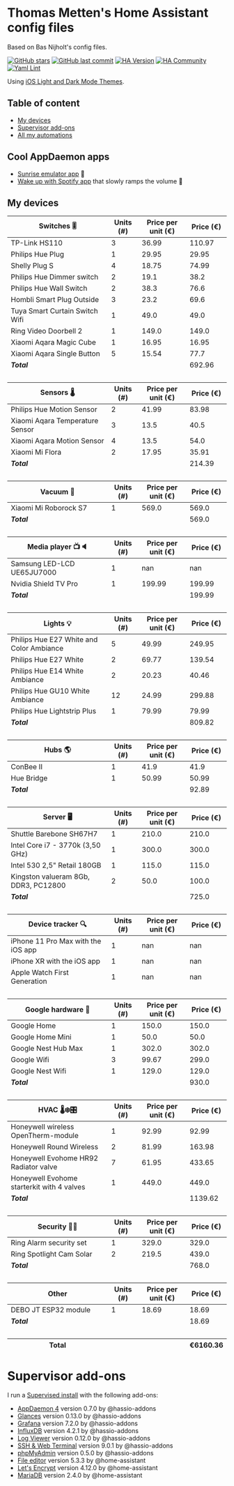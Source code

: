 # Thomas Metten's Home Assistant config files
Based on Bas Nijholt's config files.

[![GitHub stars](https://img.shields.io/github/stars/tmttn/home-assistant-config.svg?style=plasticr)](https://github.com/tmttn/home-assistant-config/stargazers)
[![GitHub last commit](https://img.shields.io/github/last-commit/tmttn/home-assistant-config.svg?style=plasticr)](https://github.com/tmttn/home-assistant-config/commits/master)
[![HA Version](https://img.shields.io/badge/Running%20Home%20Assistant-2024.3.0%20-darkblue)](https://github.com/home-assistant/core/releases/tag/2024.3.0)
[![HA Community](https://img.shields.io/badge/HA%20community-forum-orange)](https://community.home-assistant.io/u/tmttn/summary)
[![Yaml Lint](https://github.com/tmttn/home-assistant-config/actions/workflows/yamllint.yml/badge.svg)](https://github.com/tmttn/home-assistant-config/actions/workflows/yamllint.yml)

Using [iOS Light and Dark Mode Themes](https://github.com/basnijholt/lovelace-ios-themes).

## Table of content

- [My devices](#my-devices)
- [Supervisor add-ons](#supervisor-add-ons)
- [All my automations](#automations---table-of-content)

## Cool AppDaemon apps

- [Sunrise emulator app](appdaemon/apps/wake_up_light.py) 🌅
- [Wake up with Spotify app](appdaemon/apps/wake_up_with_spotify.py) that slowly ramps the volume 📢

## My devices

<!-- start-table -->

<table>
    <thead>
        <tr>
            <th>Switches 🎚</th>
            <th>Units (#)</th>
            <th>Price per unit (€)</th>
            <th>Price (€)</th>
        </tr>
    </thead>
    <tbody>
        <tr>
            <td>TP-Link HS110</td>
            <td>3</td>
            <td>36.99</td>
            <td>110.97</td>
        </tr>
        <tr>
            <td>Philips Hue Plug</td>
            <td>1</td>
            <td>29.95</td>
            <td>29.95</td>
        </tr>
        <tr>
            <td>Shelly Plug S</td>
            <td>4</td>
            <td>18.75</td>
            <td>74.99</td>
        </tr>
        <tr>
            <td>Philips Hue Dimmer switch</td>
            <td>2</td>
            <td>19.1</td>
            <td>38.2</td>
        </tr>
        <tr>
            <td>Philips Hue Wall Switch</td>
            <td>2</td>
            <td>38.3</td>
            <td>76.6</td>
        </tr>
        <tr>
            <td>Hombli Smart Plug Outside</td>
            <td>3</td>
            <td>23.2</td>
            <td>69.6</td>
        </tr>
        <tr>
            <td>Tuya Smart Curtain Switch Wifi</td>
            <td>1</td>
            <td>49.0</td>
            <td>49.0</td>
        </tr>
        <tr>
            <td>Ring Video Doorbell 2</td>
            <td>1</td>
            <td>149.0</td>
            <td>149.0</td>
        </tr>
        <tr>
            <td>Xiaomi Aqara Magic Cube</td>
            <td>1</td>
            <td>16.95</td>
            <td>16.95</td>
        </tr>
        <tr>
            <td>Xiaomi Aqara Single Button</td>
            <td>5</td>
            <td>15.54</td>
            <td>77.7</td>
        </tr>
        <tr>
            <td><i><b>Total</b></i></td>
            <td>&nbsp;</td>
            <td>&nbsp;</td>
            <td>692.96</td>
        </tr>
        <tr>
            <td>&nbsp;</td>
            <td>&nbsp;</td>
            <td>&nbsp;</td>
            <td>&nbsp;</td>
        </tr>
    </tbody>
    <thead>
        <tr>
            <th>Sensors 🌡</th>
            <th>Units (#)</th>
            <th>Price per unit (€)</th>
            <th>Price (€)</th>
        </tr>
    </thead>
    <tbody>
        <tr>
            <td>Philips Hue Motion Sensor</td>
            <td>2</td>
            <td>41.99</td>
            <td>83.98</td>
        </tr>
        <tr>
            <td>Xiaomi Aqara Temperature Sensor</td>
            <td>3</td>
            <td>13.5</td>
            <td>40.5</td>
        </tr>
        <tr>
            <td>Xiaomi Aqara Motion Sensor</td>
            <td>4</td>
            <td>13.5</td>
            <td>54.0</td>
        </tr>
        <tr>
            <td>Xiaomi Mi Flora</td>
            <td>2</td>
            <td>17.95</td>
            <td>35.91</td>
        </tr>
        <tr>
            <td><i><b>Total</b></i></td>
            <td>&nbsp;</td>
            <td>&nbsp;</td>
            <td>214.39</td>
        </tr>
        <tr>
            <td>&nbsp;</td>
            <td>&nbsp;</td>
            <td>&nbsp;</td>
            <td>&nbsp;</td>
        </tr>
    </tbody>
    <thead>
        <tr>
            <th>Vacuum 🧹</th>
            <th>Units (#)</th>
            <th>Price per unit (€)</th>
            <th>Price (€)</th>
        </tr>
    </thead>
    <tbody>
        <tr>
            <td>Xiaomi Mi Roborock S7</td>
            <td>1</td>
            <td>569.0</td>
            <td>569.0</td>
        </tr>
        <tr>
            <td><i><b>Total</b></i></td>
            <td>&nbsp;</td>
            <td>&nbsp;</td>
            <td>569.0</td>
        </tr>
        <tr>
            <td>&nbsp;</td>
            <td>&nbsp;</td>
            <td>&nbsp;</td>
            <td>&nbsp;</td>
        </tr>
    </tbody>
    <thead>
        <tr>
            <th>Media player 📺🔈</th>
            <th>Units (#)</th>
            <th>Price per unit (€)</th>
            <th>Price (€)</th>
        </tr>
    </thead>
    <tbody>
        <tr>
            <td>Samsung LED-LCD UE65JU7000</td>
            <td>1</td>
            <td>nan</td>
            <td>nan</td>
        </tr>
        <tr>
            <td>Nvidia Shield TV Pro</td>
            <td>1</td>
            <td>199.99</td>
            <td>199.99</td>
        </tr>
        <tr>
            <td><i><b>Total</b></i></td>
            <td>&nbsp;</td>
            <td>&nbsp;</td>
            <td>199.99</td>
        </tr>
        <tr>
            <td>&nbsp;</td>
            <td>&nbsp;</td>
            <td>&nbsp;</td>
            <td>&nbsp;</td>
        </tr>
    </tbody>
    <thead>
        <tr>
            <th>Lights 💡</th>
            <th>Units (#)</th>
            <th>Price per unit (€)</th>
            <th>Price (€)</th>
        </tr>
    </thead>
    <tbody>
        <tr>
            <td>Philips Hue E27 White and Color Ambiance</td>
            <td>5</td>
            <td>49.99</td>
            <td>249.95</td>
        </tr>
        <tr>
            <td>Philips Hue E27 White</td>
            <td>2</td>
            <td>69.77</td>
            <td>139.54</td>
        </tr>
        <tr>
            <td>Philips Hue E14 White Ambiance</td>
            <td>2</td>
            <td>20.23</td>
            <td>40.46</td>
        </tr>
        <tr>
            <td>Philips Hue GU10 White Ambiance</td>
            <td>12</td>
            <td>24.99</td>
            <td>299.88</td>
        </tr>
        <tr>
            <td>Philips Hue Lightstrip Plus</td>
            <td>1</td>
            <td>79.99</td>
            <td>79.99</td>
        </tr>
        <tr>
            <td><i><b>Total</b></i></td>
            <td>&nbsp;</td>
            <td>&nbsp;</td>
            <td>809.82</td>
        </tr>
        <tr>
            <td>&nbsp;</td>
            <td>&nbsp;</td>
            <td>&nbsp;</td>
            <td>&nbsp;</td>
        </tr>
    </tbody>
    <thead>
        <tr>
            <th>Hubs 🌎</th>
            <th>Units (#)</th>
            <th>Price per unit (€)</th>
            <th>Price (€)</th>
        </tr>
    </thead>
    <tbody>
        <tr>
            <td>ConBee II</td>
            <td>1</td>
            <td>41.9</td>
            <td>41.9</td>
        </tr>
        <tr>
            <td>Hue Bridge</td>
            <td>1</td>
            <td>50.99</td>
            <td>50.99</td>
        </tr>
        <tr>
            <td><i><b>Total</b></i></td>
            <td>&nbsp;</td>
            <td>&nbsp;</td>
            <td>92.89</td>
        </tr>
        <tr>
            <td>&nbsp;</td>
            <td>&nbsp;</td>
            <td>&nbsp;</td>
            <td>&nbsp;</td>
        </tr>
    </tbody>
    <thead>
        <tr>
            <th>Server 🖥</th>
            <th>Units (#)</th>
            <th>Price per unit (€)</th>
            <th>Price (€)</th>
        </tr>
    </thead>
    <tbody>
        <tr>
            <td>Shuttle Barebone SH67H7</td>
            <td>1</td>
            <td>210.0</td>
            <td>210.0</td>
        </tr>
        <tr>
            <td>Intel Core i7 - 3770k (3,50 GHz)</td>
            <td>1</td>
            <td>300.0</td>
            <td>300.0</td>
        </tr>
        <tr>
            <td>Intel 530 2,5" Retail 180GB</td>
            <td>1</td>
            <td>115.0</td>
            <td>115.0</td>
        </tr>
        <tr>
            <td>Kingston valueram 8Gb, DDR3, PC12800</td>
            <td>2</td>
            <td>50.0</td>
            <td>100.0</td>
        </tr>
        <tr>
            <td><i><b>Total</b></i></td>
            <td>&nbsp;</td>
            <td>&nbsp;</td>
            <td>725.0</td>
        </tr>
        <tr>
            <td>&nbsp;</td>
            <td>&nbsp;</td>
            <td>&nbsp;</td>
            <td>&nbsp;</td>
        </tr>
    </tbody>
    <thead>
        <tr>
            <th>Device tracker 🔍</th>
            <th>Units (#)</th>
            <th>Price per unit (€)</th>
            <th>Price (€)</th>
        </tr>
    </thead>
    <tbody>
        <tr>
            <td>iPhone 11 Pro Max with the iOS app</td>
            <td>1</td>
            <td>nan</td>
            <td>nan</td>
        </tr>
        <tr>
            <td>iPhone XR with the iOS app</td>
            <td>1</td>
            <td>nan</td>
            <td>nan</td>
        </tr>
        <tr>
            <td>Apple Watch First Generation</td>
            <td>1</td>
            <td>nan</td>
            <td>nan</td>
        </tr>
        <tr>
            <td>&nbsp;</td>
            <td>&nbsp;</td>
            <td>&nbsp;</td>
            <td>&nbsp;</td>
        </tr>
    </tbody>
    <thead>
        <tr>
            <th>Google hardware 🧿</th>
            <th>Units (#)</th>
            <th>Price per unit (€)</th>
            <th>Price (€)</th>
        </tr>
    </thead>
    <tbody>
        <tr>
            <td>Google Home</td>
            <td>1</td>
            <td>150.0</td>
            <td>150.0</td>
        </tr>
        <tr>
            <td>Google Home Mini</td>
            <td>1</td>
            <td>50.0</td>
            <td>50.0</td>
        </tr>
        <tr>
            <td>Google Nest Hub Max</td>
            <td>1</td>
            <td>302.0</td>
            <td>302.0</td>
        </tr>
        <tr>
            <td>Google Wifi</td>
            <td>3</td>
            <td>99.67</td>
            <td>299.0</td>
        </tr>
        <tr>
            <td>Google Nest Wifi</td>
            <td>1</td>
            <td>129.0</td>
            <td>129.0</td>
        </tr>
        <tr>
            <td><i><b>Total</b></i></td>
            <td>&nbsp;</td>
            <td>&nbsp;</td>
            <td>930.0</td>
        </tr>
        <tr>
            <td>&nbsp;</td>
            <td>&nbsp;</td>
            <td>&nbsp;</td>
            <td>&nbsp;</td>
        </tr>
    </tbody>
    <thead>
        <tr>
            <th>HVAC 🌡❄️🎛</th>
            <th>Units (#)</th>
            <th>Price per unit (€)</th>
            <th>Price (€)</th>
        </tr>
    </thead>
    <tbody>
        <tr>
            <td>Honeywell wireless OpenTherm-module</td>
            <td>1</td>
            <td>92.99</td>
            <td>92.99</td>
        </tr>
        <tr>
            <td>Honeywell Round Wireless</td>
            <td>2</td>
            <td>81.99</td>
            <td>163.98</td>
        </tr>
        <tr>
            <td>Honeywell Evohome HR92 Radiator valve</td>
            <td>7</td>
            <td>61.95</td>
            <td>433.65</td>
        </tr>
        <tr>
            <td>Honeywell Evohome starterkit with 4 valves</td>
            <td>1</td>
            <td>449.0</td>
            <td>449.0</td>
        </tr>
        <tr>
            <td><i><b>Total</b></i></td>
            <td>&nbsp;</td>
            <td>&nbsp;</td>
            <td>1139.62</td>
        </tr>
        <tr>
            <td>&nbsp;</td>
            <td>&nbsp;</td>
            <td>&nbsp;</td>
            <td>&nbsp;</td>
        </tr>
    </tbody>
    <thead>
        <tr>
            <th>Security 🚨🔐</th>
            <th>Units (#)</th>
            <th>Price per unit (€)</th>
            <th>Price (€)</th>
        </tr>
    </thead>
    <tbody>
        <tr>
            <td>Ring Alarm security set</td>
            <td>1</td>
            <td>329.0</td>
            <td>329.0</td>
        </tr>
        <tr>
            <td>Ring Spotlight Cam Solar</td>
            <td>2</td>
            <td>219.5</td>
            <td>439.0</td>
        </tr>
        <tr>
            <td><i><b>Total</b></i></td>
            <td>&nbsp;</td>
            <td>&nbsp;</td>
            <td>768.0</td>
        </tr>
        <tr>
            <td>&nbsp;</td>
            <td>&nbsp;</td>
            <td>&nbsp;</td>
            <td>&nbsp;</td>
        </tr>
    </tbody>
    <thead>
        <tr>
            <th>Other</th>
            <th>Units (#)</th>
            <th>Price per unit (€)</th>
            <th>Price (€)</th>
        </tr>
    </thead>
    <tbody>
        <tr>
            <td>DEBO JT ESP32 module</td>
            <td>1</td>
            <td>18.69</td>
            <td>18.69</td>
        </tr>
        <tr>
            <td><i><b>Total</b></i></td>
            <td>&nbsp;</td>
            <td>&nbsp;</td>
            <td>18.69</td>
        </tr>
        <tr>
            <td>&nbsp;</td>
            <td>&nbsp;</td>
            <td>&nbsp;</td>
            <td>&nbsp;</td>
        </tr>
    </tbody>
    <thead>
        <tr>
            <th>Total</th>
            <th></th>
            <th></th>
            <th>€6160.36</th>
        </tr>
    </thead>
</table>
<!-- end-table -->

# Supervisor add-ons

I run a [Supervised install](https://www.home-assistant.io/getting-started/) with the following add-ons:

<!-- start-addons -->

- [AppDaemon 4](https://github.com/hassio-addons/addon-appdaemon) version 0.7.0 by @hassio-addons
- [Glances](https://github.com/hassio-addons/addon-glances) version 0.13.0 by @hassio-addons
- [Grafana](https://github.com/hassio-addons/addon-grafana) version 7.2.0 by @hassio-addons
- [InfluxDB](https://github.com/hassio-addons/addon-influxdb) version 4.2.1 by @hassio-addons
- [Log Viewer](https://github.com/hassio-addons/addon-log-viewer) version 0.12.0 by @hassio-addons
- [SSH & Web Terminal](https://github.com/hassio-addons/addon-ssh) version 9.0.1 by @hassio-addons
- [phpMyAdmin](https://github.com/hassio-addons/addon-phpmyadmin) version 0.5.0 by @hassio-addons
- [File editor](https://github.com/home-assistant/hassio-addons/tree/master/configurator) version 5.3.3 by @home-assistant
- [Let's Encrypt](https://github.com/home-assistant/hassio-addons/tree/master/letsencrypt) version 4.12.0 by @home-assistant
- [MariaDB](https://github.com/home-assistant/hassio-addons/tree/master/mariadb) version 2.4.0 by @home-assistant
<!-- end-addons -->
